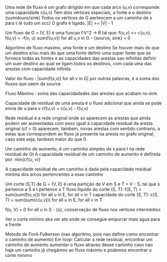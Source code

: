 Uma rede de fluxo é um grafo dirigido em que cada arco (u,v) corresponde uma capacidade c(u,v)
Tem dois vértices especiais, a fonte e o destino (sumidouro/sink)
Todos os vértices de G pertencem a um caminho de s para t (é tudo um scc)
O grafo é ligado, |E| >= |V| - 1

Um fluxo de G = (V, E) é uma funcao f:V^2 -> R tal que:
f(u,v) <= c(u,v), f(u,v) = -f(v, u)
sum(f(u,v)) for all u,v in G - {source, sink} = 0

Algoritmo de fluxo maximo, uma fonte e um destino
Se houver mais do que um destino e/ou mais do que uma fonte
definir uma super fonte que se fornece todas as fontes e as capacidades das arestas sao infinitas
definir um suer destino ao qual se ligam todos os destinos, com cada uma das arestas com capacidade infinita

Valor do fluxo : |sum(f(s,v)) for all v in G|
por outras palavras, é a soma dos fluxos que saem da source

Fluxo Máximo : soma das capacidadades das arestas que acabam no sink

Capacidade de residual de uma aresta é o fluxo adicional que ainda se pode
envia de u para v cf(u,v) = c(u,v) - f(u,v)

Rede residual é a rede original onde só aparecem as arestas que ainda
podem ser aumentadas com peso igual à capacidade residual da aresta original (cf > 0)
aparecem, tambem, novas arestas com sentido contrario, a estas que correspondem ao fluxo já
presente na aresta no grafo original, caso este seja, tambem maior do que 0.

Um caminho de aumento, é um caminho simples de s para t na rede residual de Gt
A capacidade residual de um caminho de aumento é definida por:
min{cf(u, v)}

A capacidade residual de um caminho é dada pela capacidade
residual minima dos arcos pertencentes a esse caminho

Um corte (S,T) de G = (V, E) é uma partição de V em S e T = V - S, tal que
s pertence a S e t pertence a T
fluxo líquido do corte (S, T): f(S, T) = sum(sum(f(u,v))) for all u in E, for all v in T
capacidade do corte (S, T): c(S, T) = sum(sum(c(u,v))) for all u in E, for all v in T

f(u, V) = 0 for all u in S - {s}, conservação de fluxo nos vértices intermédios

Ver o corte minimo aka ver ate onde se consegue empurrar mais agua para a frente

Metodo de Ford-Fulkerson (nao algoritmo, pois nao define como encontrar o caminho de aumento)
Em loop:
Calcular a rede residual, encontrar um caminho de aumento
aumentar o fluxo atraves desse caminho
caso nao haja um caminho já chegámos ao fluxo máximo e podemos encontrar
o corte mínimo